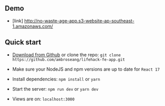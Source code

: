 
## Demo

- [link] http://no-waste-age-app.s3-website-ap-southeast-1.amazonaws.com/

## Quick start

- [Download from Github](https://github.com/ambroseang/lifehack-fe-app.git) or clone the repo: `git clone https://github.com/ambroseang/lifehack-fe-app.git`

- Make sure your NodeJS and npm versions are up to date for `React 17`

- Install dependencies: `npm install` or `yarn`

- Start the server: `npm run dev` or `yarn dev`

- Views are on: `localhost:3000`
